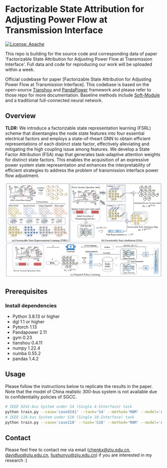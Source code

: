 # Factorizable State Attribution for Adjusting Power Flow at Transmission Interface

[![License: Apache](https://img.shields.io/badge/License-Apache-blue.svg)](LICENSE)

This repo is building for the source code and corresponding data of paper 'Factorizable State Attribution for Adjusting Power Flow at Transmission Interface'.
Full data and code for reproducing our work will be uploaded within a week.

Official codebase for paper [Factorizable State Attribution for Adjusting Power Flow at Transmission Interface]. This codebase is based on the open-source [Tianshou](https://github.com/thu-ml/tianshou) and [PandaPower](https://github.com/e2nIEE/pandapower) framework and please refer to those repo for more documentation. Baseline methods include [Soft-Module](https://github.com/RchalYang/Soft-Module) and a traditional full-connected neural network.

## Overview

**TLDR:**
We introduce a factorizable state representation learning (FSRL) scheme that disentangles the node state features into four essential electrical factors and employs a state-of-theart GNN to obtain efficient representations of each distinct state factor, effectively alleviating and mitigating the high coupling issue among features. We develop a State Factor Attribution (FSA) map that generates task-adaptive attention weights for distinct state factors. This enables the acquisition of an expressive power system state representation and enhances the interpretability of efficient strategies to address the problem of transmission interface power flow adjustment.

![image](https://github.com/Cra2yDavid/FSA/blob/main/method.png)

## Prerequisites

### Install dependencies
* Python 3.8.13 or higher
* dgl 1.1 or higher
* Pytorch 1.13
* Pandapower 2.11
* gym 0.23
* tianshou 0.4.11
* numpy 1.22.4
* numba 0.55.2
* pandas 1.4.2

## Usage

Please follow the instructions below to replicate the results in the paper. Note that the model of China realistic 300-bus system is not available due to confidentiality policies of SGCC.

```bash
# IEEE 9241-bus System under S4 (Single 4-Interface) task
python train.py --case='case9241' --task='S4' --method='MAM' --model='Attention'
# IEEE 118-bus System under S10 (Single 10-Interface) task
python train.py --case='case118' --task='S10' --method='MAM' --model='Attention'
```

## Contact

Please feel free to contact me via email (<chenkx@zju.edu.cn>, <davidluo@zju.edu.cn>, <liushunyu@zju.edu.cn>) if you are interested in my research :)
